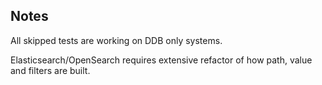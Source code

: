 ## Notes

All skipped tests are working on DDB only systems.

Elasticsearch/OpenSearch requires extensive refactor of how path, value and filters are built.